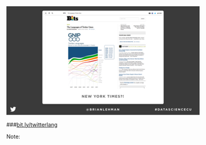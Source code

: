 
<img src="imgs/v7.jpg" alt="Drawing" />

###[bit.ly/twitterlang](http://bits.blogs.nytimes.com/2014/03/09/the-languages-of-twitter-users/?_r=0)


Note:


<!--
<a href="http://localhost:8080/index.html" target="_blank">1</a>  
<a href="localhost:8080/index_varline.html" target="_blank">2</a>  
<a href="localhost:8080/index_quarterly.html" target="_blank">3</a>  
<a href="localhost:8080/index_yearly.html" target="_blank">4</a>  
<a href="localhost:8080/index_yearly_avg.html" target="_blank">5</a>
-->
